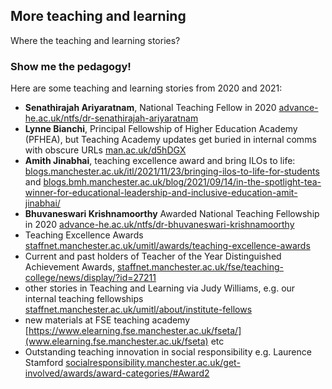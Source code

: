 ## More teaching and learning

Where the teaching and learning stories?

### Show me the pedagogy!

Here are some teaching and learning stories from 2020 and 2021:


* **Senathirajah Ariyaratnam**, National Teaching Fellow in 2020 [advance-he.ac.uk/ntfs/dr-senathirajah-ariyaratnam](https://www.advance-he.ac.uk/ntfs/dr-senathirajah-ariyaratnam)
* **Lynne Bianchi**, Principal Fellowship of Higher Education Academy (PFHEA), but Teaching Academy updates get buried in internal comms with obscure URLs  [man.ac.uk/d5hDGX](http://man.ac.uk/d5hDGX)
*  **Amith Jinabhai**, teaching excellence award and bring ILOs to life: [blogs.manchester.ac.uk/itl/2021/11/23/bringing-ilos-to-life-for-students](https://blogs.manchester.ac.uk/itl/2021/11/23/bringing-ilos-to-life-for-students/) and [blogs.bmh.manchester.ac.uk/blog/2021/09/14/in-the-spotlight-tea-winner-for-educational-leadership-and-inclusive-education-amit-jinabhai/](https://blogs.bmh.manchester.ac.uk/blog/2021/09/14/in-the-spotlight-tea-winner-for-educational-leadership-and-inclusive-education-amit-jinabhai/)
*  **Bhuvaneswari Krishnamoorthy** Awarded National Teaching Fellowship in 2020 [advance-he.ac.uk/ntfs/dr-bhuvaneswari-krishnamoorthy](https://www.advance-he.ac.uk/ntfs/dr-bhuvaneswari-krishnamoorthy)
* Teaching Excellence Awards [staffnet.manchester.ac.uk/umitl/awards/teaching-excellence-awards](https://www.staffnet.manchester.ac.uk/umitl/awards/teaching-excellence-awards/)
* Current and past holders of Teacher of the Year Distinguished Achievement Awards, [staffnet.manchester.ac.uk/fse/teaching-college/news/display/?id=27211](https://www.staffnet.manchester.ac.uk/fse/teaching-college/news/display/?id=27211)
*  other stories in Teaching and Learning via Judy Williams, e.g. our internal teaching fellowships [staffnet.manchester.ac.uk/umitl/about/institute-fellows](https://www.staffnet.manchester.ac.uk/umitl/about/institute-fellows/)
*  new materials at FSE teaching academy [https://www.elearning.fse.manchester.ac.uk/fseta/](www.elearning.fse.manchester.ac.uk/fseta) etc
*  Outstanding teaching innovation in social responsibility e.g. Laurence Stamford [socialresponsibility.manchester.ac.uk/get-involved/awards/award-categories/#Award2](http://www.socialresponsibility.manchester.ac.uk/get-involved/awards/award-categories/#Award2)

<!--
### Jekyll Themes

Your Pages site will use the layout and styles from the Jekyll theme you have selected in your [repository settings](https://github.com/dullhunk/teaching-and-learning/settings/pages). The name of this theme is saved in the Jekyll `_config.yml` configuration file.

### Support or Contact

Having trouble with Pages? Check out our [documentation](https://docs.github.com/categories/github-pages-basics/) or [contact support](https://support.github.com/contact) and we’ll help you sort it out.-->
